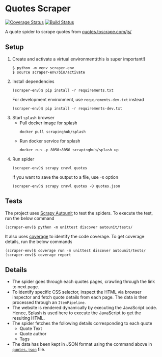 # Quotes Scraper

[![Coverage Status](https://coveralls.io/repos/github/gutsytechster/quotes-scraper/badge.svg?branch=main)](https://coveralls.io/github/gutsytechster/quotes-scraper?branch=main) [![Build Status](https://travis-ci.org/gutsytechster/quotes-scraper.svg?branch=main)](https://travis-ci.org/gutsytechster/quotes-scraper)

A quote spider to scrape quotes from [quotes.toscrape.com/js/](https://quotes.toscrape.com/js/)

## Setup
1. Create and activate a virtual environment(this is super important!)
    ```
    $ python -m venv scraper-env
    $ source scraper-env/bin/activate
    ```
2. Install dependencies
    ```
    (scraper-env)$ pip install -r requirements.txt
    ```
    For development environment, use `requirements-dev.txt` instead
    ```
    (scraper-env)$ pip install -r requirements-dev.txt
    ```
3. Start `splash` browser
    - Pull docker image for splash
        ```
        docker pull scrapinghub/splash
        ```
    - Run docker service for splash
        ```
        docker run -p 8050:8050 scrapinghub/splash up
        ```
3. Run spider
    ```
    (scraper-env)$ scrapy crawl quotes
    ```
    If you want to save the output to a file, use `-O` option
    ```
    (scraper-env)$ scrapy crawl quotes -O quotes.json
    ```

## Tests

The project uses [Scrapy Autounit](https://github.com/scrapinghub/scrapy-autounit/) to test the spiders. To execute the test, run the below command
```
(scraper-env)$ python -m unittest discover autounit/tests/
```
It also uses [coverage](https://github.com/nedbat/coveragepy) to identify the code coverage. To get coverage details, run the below commands
```
(scraper-env)$ coverage run -m unittest discover autounit/tests/
(scraper-env)$ coverage report
```

## Details

- The spider goes through each quotes pages, crawling through the link to next page.
- To identify specific CSS selector, inspect the HTML via browser inspector and fetch quote details from each page. The data is then processed through an `ItemPipeline`.
- The website is rendered dynamically by executing the JavaScript code. Hence, Splash is used here to execute the JavaScript to get the resulting HTML.
- The spider fetches the following details corresponding to each quote
    - Quote Text
    - Quote author
    - Tags
- The data has been kept in JSON format using the command above in [`quotes.json`](https://github.com/gutsytechster/quotes-scraper/blob/main/quotes.json) file.
